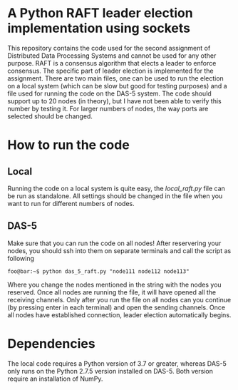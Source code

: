 # A Python RAFT leader election implementation using sockets
This repository contains the code used for the second assignment of Distributed Data Processing Systems and cannot be used for any other purpose. RAFT is a consensus algorithm that elects a leader to enforce consensus. The specific part of leader election is implemented for the assignment. There are two main files, one can be used to run the election on a local system (which can be slow but good for testing purposes) and a file used for running the code on the DAS-5 system. The code should support up to 20 nodes (in theory), but I have not been able to verify this number by testing it. For larger numbers of nodes, the way ports are selected should be changed.

# How to run the code
## Local
Running the code on a local system is quite easy, the _local_raft.py_ file can be run as standalone. All settings should be changed in the file when you want to run for different numbers of nodes.

## DAS-5
Make sure that you can run the code on all nodes! After reservering your nodes, you should ssh into them on separate terminals and call the script as following
```console
foo@bar:~$ python das_5_raft.py "node111 node112 node113"
```
Where you change the nodes mentioned in the string with the nodes you reserved. Once all nodes are running the file, it will have opened all the receiving channels. Only after you run the file on all nodes can you continue (by pressing enter in each terminal) and open the sending channels. Once all nodes have established connection, leader election automatically begins.

# Dependencies
The local code requires a Python version of 3.7 or greater, whereas DAS-5 only runs on the Python 2.7.5 version installed on DAS-5. Both version require an installation of NumPy.
